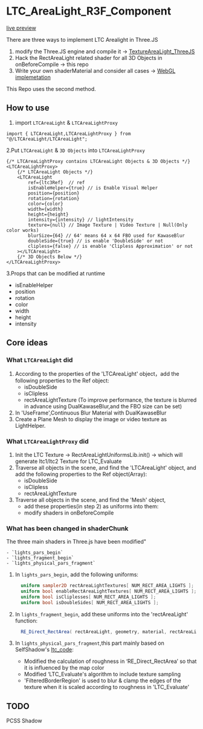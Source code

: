 # LTC_AreaLight_R3F_Component

[live preview](https://martinrgb.github.io/LTC_AreaLight_R3F_Component/)


There are three ways to implement LTC Arealight in Three.JS

1. modify the Three.JS engine and compile it -> [TextureAreaLight_ThreeJS](https://github.com/MartinRGB/TextureAreaLight_ThreeJS)
2. Hack the RectAreaLight related shader for all 3D Objects in onBeforeCompile -> this repo
3. Write your own shaderMaterial and consider all cases  -> [WebGL implemetation](https://martinrgb.github.io/ltc_code_videoTexture/)

This Repo uses the second method.


## How to use

1. import `LTCAreaLight` & `LTCAreaLightProxy`

```tsx
import { LTCAreaLight,LTCAreaLightProxy } from "@/LTCAreaLight/LTCAreaLight";
```

2.Put `LTCAreaLight` & `3D Objects` into `LTCAreaLightProxy`

```tsx
{/* LTCAreaLightProxy contains LTCAreaLight Objects & 3D Objects */}
<LTCAreaLightProxy>
    {/* LTCAreaLight Objects */}
    <LTCAreaLight
        ref={ltc3Ref}  // ref
        isEnableHelper={true} // is Enable Visual Helper
        position={position} 
        rotation={rotation} 
        color={color} 
        width={width}
        height={height}
        intensity={intensity} // lightIntensity
        texture={null} // Image Texture | Video Texture | Null(Only color works)
        blurSize={64} // 64' means 64 x 64 FBO used for KawaseBlur
        doubleSide={true} // is enable 'DoubleSide' or not
        clipless={false} // is enable 'Clipless Approximation' or not
    ></LTCAreaLight>
    {/* 3D Objects Below */}
</LTCAreaLightProxy>
```

3.Props that can be modified at runtime

- isEnableHelper
- position
- rotation
- color
- width
- height
- intensity

## Core ideas

### What `LTCAreaLight` did

 1. According to the properties of the 'LTCAreaLight' object，add the following properties to the Ref object:
      - isDoubleSide
      - isClipless
      - rectAreaLightTexture (To improve performance, the texture is blurred in advance using DualKawaseBlur,and the FBO size can be set)
 2. In 'UseFrame',Continuous Blur Material with DualKawaseBlur
 3. Create a Plane Mesh to display the image or video texture as LightHelper.

### What `LTCAreaLightProxy` did

 1. Init the LTC Texture  -> RectAreaLightUniformsLib.init() -> which will generate ltc1/ltc2 Texture for LTC_Evaluate
 2. Traverse all objects in the scene, and find the 'LTCAreaLight' object, and add the following properties to the Ref object(Array):
     - isDoubleSide
     - isClipless
     - rectAreaLightTexture 
 3. Traverse all objects in the scene, and find the 'Mesh' object,
     - add these properties(in step 2) as uniforms into them:
     - modify shaders in onBeforeCompile

### What has been changed in shaderChunk
 The three main shaders in Three.js have been modified"
 
    - `lights_pars_begin`
    - `lights_fragment_begin`
    - `lights_physical_pars_fragment`

 1. In `lights_pars_begin`, add the following uniforms:
    ```glsl
      uniform sampler2D rectAreaLightTextures[ NUM_RECT_AREA_LIGHTS ];
      uniform bool enableRectAreaLightTextures[ NUM_RECT_AREA_LIGHTS ];
      uniform bool isCliplesses[ NUM_RECT_AREA_LIGHTS ];
      uniform bool isDoubleSides[ NUM_RECT_AREA_LIGHTS ];
    ```

 2. In `lights_fragment_begin`, add these uniforms into the 'rectAreaLight' function:
    
    ```glsl
      RE_Direct_RectArea( rectAreaLight, geometry, material, rectAreaLightTextures[ i ],enableRectAreaLightTextures[i],isDoubleSides[i],isCliplesses[i],reflectedLight );
    ```

 3. In `lights_physical_pars_fragment`,this part mainly based on SelfShadow's [ltc_code](https://github.com/selfshadow/ltc_code):
    
     - Modified the calculation of roughness in ‘RE_Direct_RectArea’ so that it is influenced by the map color
     - Modified ‘LTC_Evaluate's algorithm to include texture sampling 
     - 'FilteredBorderRegion' is used to blur & clamp the edges of the texture when it is scaled according to roughness in 'LTC_Evaluate'

## TODO

PCSS Shadow
